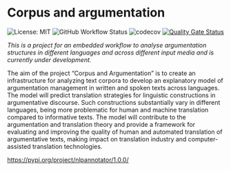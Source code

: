 # Corpus and argumentation

![License: MIT](https://img.shields.io/github/license/ssciwr/argumentation-management)
![GitHub Workflow Status](https://github.com/ssciwr/argumentation-management/actions/workflows/ci.yml/badge.svg)
![codecov](https://img.shields.io/codecov/c/github/ssciwr/argumentation-management)
[![Quality Gate Status](https://sonarcloud.io/api/project_badges/measure?project=ssciwr_argumentation-management&metric=alert_status)](https://sonarcloud.io/summary/new_code?id=ssciwr_argumentation-management)

*This is a project for an embedded workflow to analyse argumentation structures in different languages and across different input media and is currently under development.*

The aim of the project “Corpus and Argumentation” is to create an infrastructure for analyzing text corpora to develop an explanatory model of argumentation management in written and spoken texts across languages. The model will predict translation strategies for linguistic constructions in argumentative discourse. Such constructions substantially vary in different languages, being more problematic for human and machine translation compared to informative texts. The model will contribute to the argumentation and translation theory and provide a framework for evaluating and improving the quality of human and automated translation of argumentative texts, making impact on translation industry and computer-assisted translation technologies.

https://pypi.org/project/nlpannotator/1.0.0/
